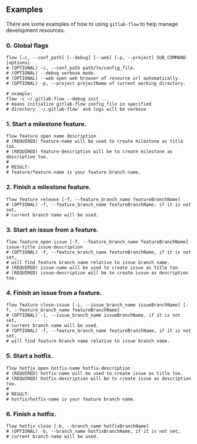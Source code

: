 ## Examples

There are some examples of how to using `gitlab-flow` to help manage 
development resources.

### 0. Global flags

```shell
flow [-c, --conf_path] [--debug] [--web] [-p, --project] SUB_COMMAND [options]
# (OPTIONAL) -c, --conf_path path/to/config_file.
# (OPTIONAL) --debug verbose mode.
# (OPTIONAL) --web open web browser of resource url automatically.
# (OPTIONAL) -p, --project projectName of current working directory.

# example:
flow -c ~/.gitlab-flow --debug init ...
# means initialize gitlab-flow config_file in specified 
# directory `~/.gitlab-flow` and logs will be verbose
```

### 1. Start a milestone feature.

```shell
flow feature open name description
# (REQUIRED) feature-name will be used to create milestone as title too.
# (REQUIRED) feature-description will be to create milestone as description too.
#
# RESULT:
# feature/feature-name is your feature branch name.
```

### 2. Finish a milestone feature.

```shell
flow feature release [-f, --feature_branch_name featureBranchName]
# (OPTIONAL) -f, --feature_branch_name featureBranchName, if it is not set,
# current branch name will be used.
```

### 3. Start an issue from a feature.

```shell
flow feature open-issue [-f, --feature_branch_name featureBranchName] issue-title issue-description
# (OPTIONAL) -f, --feature_branch_name featureBranchName, if it is not set,
# will find feature branch name relative to issue branch name.
# (REQUIRED) issue-name will be used to create issue as title too.
# (REQUIRED) issue-description will be to create issue as description too.
```

### 4. Finish an issue from a feature.

```shell
flow feature close-issue [-i, --issue_branch_name issueBranchName] [-f, --feature_branch_name featureBranchName] 
# (OPTIONAL) -i, --issue_branch_name issueBranchName, if it is not set,
# current branch name will be used.
# (OPTIONAL) -f, --feature_branch_name featureBranchName, if it is not set,
# will find feature branch name relative to issue branch name.
```

### 5. Start a hotfix.

```shell
flow hotfix open hotfix-name hotfix-description
# (REQUIRED) hotfix-name will be used to create issue as title too.
# (REQUIRED) hotfix-description will be to create issue as description too.
#
# RESULT:
# hotfix/hotfix-name is your feature branch name.
```
### 6. Finish a hotfix.

```shell
flow hotfix close [-b, --branch_name hotfixBranchName]
# (OPTIONAL) -b, --branch_name hotfixBranchName, if it is not set,
# current branch name will be used.
```